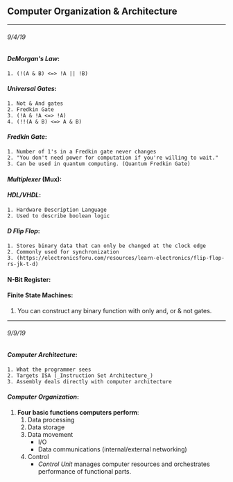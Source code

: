 ## Computer Organization & Architecture

___
###### 9/4/19

#### _DeMorgan's Law_:
    1. (!(A & B) <=> !A || !B)

#### _Universal Gates_:
    1. Not & And gates
    2. Fredkin Gate
    3. (!A & !A <=> !A)
    4. (!!(A & B) <=> A & B)

#### _Fredkin Gate_:
    1. Number of 1's in a Fredkin gate never changes
    2. "You don't need power for computation if you're willing to wait."
    3. Can be used in quantum computing. (Quantum Fredkin Gate)

#### _Multiplexer_ (Mux):

#### _HDL/VHDL_:
    1. Hardware Description Language
    2. Used to describe boolean logic

#### _D Flip Flop_:
    1. Stores binary data that can only be changed at the clock edge
    2. Commonly used for synchronization
    3. (https://electronicsforu.com/resources/learn-electronics/flip-flop-rs-jk-t-d)

#### N-Bit Register:

#### Finite State Machines:

1. You can construct any binary function with only and, or & not gates.

___
###### 9/9/19

#### _Computer Architecture_:
    1. What the programmer sees
    2. Targets ISA (_Instruction Set Architecture_)
    3. Assembly deals directly with computer architecture

#### _Computer Organization_:

1. __Four basic functions computers perform__:
    1. Data processing
    2. Data storage
    3. Data movement
        - I/O
        - Data communications (internal/external networking)
    4. Control
        - _Control Unit_ manages computer resources and orchestrates performance of functional parts.
